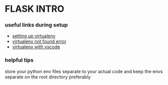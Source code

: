 # FLASK INTRO




### useful links during setup </br>
- [setting up virtualenv](https://gist.github.com/frfahim/73c0fad6350332cef7a653bcd762f08d) </br>
- [virtualenv not found error](https://stackoverflow.com/questions/31133050/virtualenv-command-not-found)
- [virtualenv with vscode](https://techinscribed.com/python-virtual-environment-in-vscode/)

### helpful tips

store your python env files separate to your actual code and keep the envs separate on the root directory preferably



